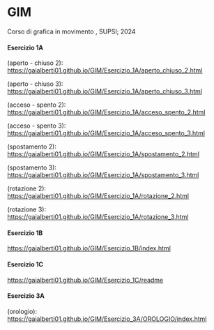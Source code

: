 # GIM
Corso di grafica in movimento , SUPSI; 2024

#### Esercizio 1A
(aperto - chiuso 2): https://gaialberti01.github.io/GIM/Esercizio_1A/aperto_chiuso_2.html

(aperto - chiuso 3): https://gaialberti01.github.io/GIM/Esercizio_1A/aperto_chiuso_3.html

(acceso - spento 2): https://gaialberti01.github.io/GIM/Esercizio_1A/acceso_spento_2.html

(acceso - spento 3): https://gaialberti01.github.io/GIM/Esercizio_1A/acceso_spento_3.html

(spostamento 2): https://gaialberti01.github.io/GIM/Esercizio_1A/spostamento_2.html

(spostamento 3): https://gaialberti01.github.io/GIM/Esercizio_1A/spostamento_3.html

(rotazione 2): https://gaialberti01.github.io/GIM/Esercizio_1A/rotazione_2.html

(rotazione 3): https://gaialberti01.github.io/GIM/Esercizio_1A/rotazione_3.html


#### Esercizio 1B
https://gaialberti01.github.io/GIM/Esercizio_1B/index.html

#### Esercizio 1C
https://gaialberti01.github.io/GIM/Esercizio_1C/readme

#### Esercizio 3A
(orologio): https://gaialberti01.github.io/GIM/Esercizio_3A/OROLOGIO/index.html

